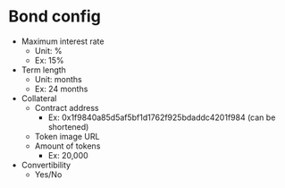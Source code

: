 # Bond config

- Maximum interest rate
  - Unit: %
  - Ex: 15%
- Term length
  - Unit: months
  - Ex: 24 months
- Collateral
  - Contract address
    - Ex: 0x1f9840a85d5af5bf1d1762f925bdaddc4201f984 (can be shortened)
  - Token image URL
  - Amount of tokens
    - Ex: 20,000
- Convertibility
  - Yes/No
